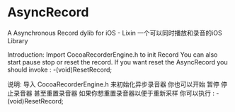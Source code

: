 # AsyncRecord
A Asynchronous Record dylib for iOS - Lixin
一个可以同时播放和录音的iOS Library

Introduction:
Import CocoaRecorderEngine.h to init Record
You can also start pause stop or reset the record.
If you want reset the AsyncRecord you should invoke :
-(void)ResetRecord;

说明:
导入 CocoaRecorderEngine.h 来初始化异步录音器
你也可以开始 暂停 停止录音器 甚至重置录音器
如果你想重置录音器以便于重新采样 你可以执行 :
-(void)ResetRecord;
